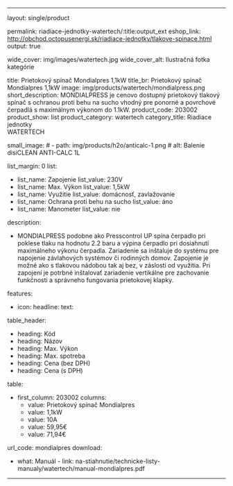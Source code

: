 --- 

layout: single/product

permalink: riadiace-jednotky-watertech/:title:output_ext
eshop_link: http://obchod.octopusenergi.sk/riadiace-jednotky/tlakove-spinace.html
output: true

wide_cover: img/images/watertech.jpg
wide_cover_alt: Ilustračná fotka kategórie

title: Prietokový spínač Mondialpres 1,1kW
title_br: Prietokový spínač <br> Mondialpres 1,1kW
image: img/products/watertech/mondialpress.png
short_description: MONDIALPRESS je cenovo dostupný prietokový tlakový spínač s ochranou proti behu na sucho vhodný pre ponorné a povrchové čerpadlá s maximálnym výkonom do 1.1kW.
product_code: 203002
product_show: list 
product_category: watertech
category_title: Riadiace jednotky <br> WATERTECH

small_image:
    # - path: img/products/h2o/anticalc-1.png
    #   alt: Balenie disiCLEAN ANTI-CALC 1L
 
list_margin: 0
list: 
  - list_name: Zapojenie
    list_value: 230V 
  - list_name: Max. Výkon
    list_value: 1,5kW
  - list_name: Využitie 
    list_value: domácnosť, zavlažovanie
  - list_name: Ochrana proti behu na sucho
    list_value: áno
  - list_name: Manometer
    list_value: nie

description: 
  - MONDIALPRESS podobne ako Presscontrol UP spína čerpadlo pri poklese tlaku na hodnotu 2.2 baru a výpina čerpadlo pri dosiahnutí maximálneho výkonu čerpadla. Zariadenie sa inštaluje do systému pre napojenie závlahových systémov či rodinných domov. Zapojenie je možné ako s tlakovou nádobou tak aj bez, v záslosti od využitia. Pri zapojení je potrbné inštalovať zariadenie vertikálne pre zachovanie funkčnosti a správneho fungovania prietokovej klapky.

features: 
  - icon: 
    headline: 
    text: 

table_header:
  - heading: Kód
  - heading: Názov
  - heading: Max. Výkon
  - heading: Max. spotreba
  - heading: Cena (bez DPH)
  - heading: Cena (s DPH)

table:
  - first_column: 203002
    columns: 
      - value: Prietokový spínač Mondialpres 
      - value: 1,1kW
      - value: 10A 
      - value: 59,95€
      - value: 71,94€

url_code: mondialpres
download:
  - what: Manuál - 
    link: na-stiahnutie/technicke-listy-manualy/watertech/manual-mondialpres.pdf

---